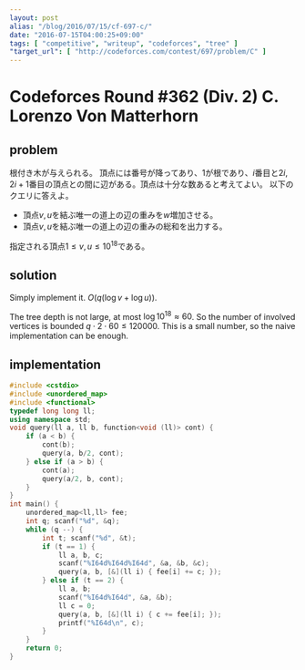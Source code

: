 ```yaml
---
layout: post
alias: "/blog/2016/07/15/cf-697-c/"
date: "2016-07-15T04:00:25+09:00"
tags: [ "competitive", "writeup", "codeforces", "tree" ]
"target_url": [ "http://codeforces.com/contest/697/problem/C" ]
---
```


# Codeforces Round #362 (Div. 2) C. Lorenzo Von Matterhorn

## problem

根付き木が与えられる。
頂点には番号が降ってあり、$1$が根であり、$i$番目と$2i, 2i+1$番目の頂点との間に辺がある。頂点は十分な数あると考えてよい。
以下のクエリに答えよ。

-   頂点$v, u$を結ぶ唯一の道上の辺の重みを$w$増加させる。
-   頂点$v, u$を結ぶ唯一の道上の辺の重みの総和を出力する。

指定される頂点$1 \le v, u \le 10^{18}$である。

## solution

Simply implement it. $O(q (\log v + \log u))$.

The tree depth is not large, at most $\log 10^{18} \approx 60$.
So the number of involved vertices is bounded $q \cdot 2 \cdot 60 \le 120000$.
This is a small number, so the naive implementation can be enough.

## implementation

``` c++
#include <cstdio>
#include <unordered_map>
#include <functional>
typedef long long ll;
using namespace std;
void query(ll a, ll b, function<void (ll)> cont) {
    if (a < b) {
        cont(b);
        query(a, b/2, cont);
    } else if (a > b) {
        cont(a);
        query(a/2, b, cont);
    }
}
int main() {
    unordered_map<ll,ll> fee;
    int q; scanf("%d", &q);
    while (q --) {
        int t; scanf("%d", &t);
        if (t == 1) {
            ll a, b, c;
            scanf("%I64d%I64d%I64d", &a, &b, &c);
            query(a, b, [&](ll i) { fee[i] += c; });
        } else if (t == 2) {
            ll a, b;
            scanf("%I64d%I64d", &a, &b);
            ll c = 0;
            query(a, b, [&](ll i) { c += fee[i]; });
            printf("%I64d\n", c);
        }
    }
    return 0;
}
```
